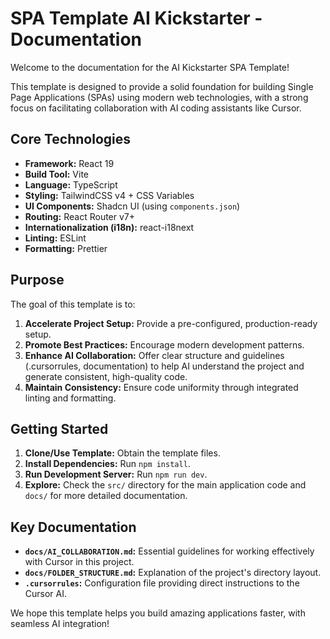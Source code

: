 # SPA Template AI Kickstarter - Documentation

Welcome to the documentation for the AI Kickstarter SPA Template!

This template is designed to provide a solid foundation for building Single Page Applications (SPAs) using modern web technologies, with a strong focus on facilitating collaboration with AI coding assistants like Cursor.

## Core Technologies

*   **Framework:** React 19
*   **Build Tool:** Vite
*   **Language:** TypeScript
*   **Styling:** TailwindCSS v4 + CSS Variables
*   **UI Components:** Shadcn UI (using `components.json`)
*   **Routing:** React Router v7+
*   **Internationalization (i18n):** react-i18next
*   **Linting:** ESLint
*   **Formatting:** Prettier

## Purpose

The goal of this template is to:

1.  **Accelerate Project Setup:** Provide a pre-configured, production-ready setup.
2.  **Promote Best Practices:** Encourage modern development patterns.
3.  **Enhance AI Collaboration:** Offer clear structure and guidelines (.cursorrules, documentation) to help AI understand the project and generate consistent, high-quality code.
4.  **Maintain Consistency:** Ensure code uniformity through integrated linting and formatting.

## Getting Started

1.  **Clone/Use Template:** Obtain the template files.
2.  **Install Dependencies:** Run `npm install`.
3.  **Run Development Server:** Run `npm run dev`.
4.  **Explore:** Check the `src/` directory for the main application code and `docs/` for more detailed documentation.

## Key Documentation

*   **`docs/AI_COLLABORATION.md`:** Essential guidelines for working effectively with Cursor in this project.
*   **`docs/FOLDER_STRUCTURE.md`:** Explanation of the project's directory layout.
*   **`.cursorrules`:** Configuration file providing direct instructions to the Cursor AI.

We hope this template helps you build amazing applications faster, with seamless AI integration! 